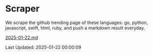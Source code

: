 # Scraper

We scrape the github trending page of these languages: go, python, javascript, swift, html, ruby, and push a markdown result everyday.

[2025-01-22.md](https://github.com/henson/Scraper/blob/master/2025-01-22.md)

Last Updated: 2025-01-22 00:00:09